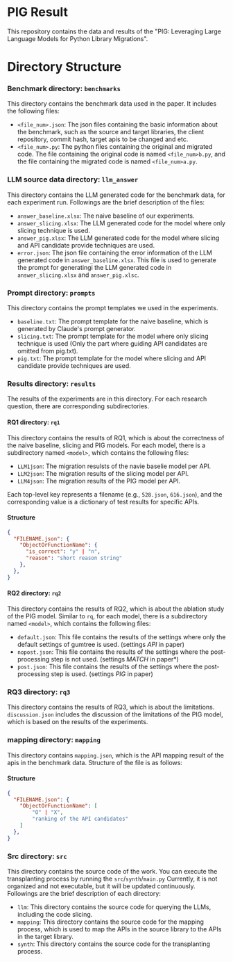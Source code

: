# PIG Result

This repository contains the data and results of the "PIG: Leveraging Large Language Models for Python Library Migrations". 

# Directory Structure
### Benchmark directory: `benchmarks`
This directory contains the benchmark data used in the paper. It includes the following files:
- `<file_num>.json`: The json files containing the basic information about the benchmark, such as the source and target libraries, the client repository, commit hash, target apis to be changed and etc. 
- `<file_num>.py`: The python files containing the original and migrated code. The file containing the original code is named `<file_num>b.py`, and the file containing the migrated code is named `<file_num>a.py`.

### LLM source data directory: `llm_answer`
This directory contains the LLM generated code for the benchmark data, for each experiment run. Followings are the brief description of the files:
- `answer_baseline.xlsx`: The naive baseline of our experiments.
- `answer_slicing.xlsx`: The LLM generated code for the model where only slicing technique is used.
- `answer_pig.xlsx`: The LLM generated code for the model where slicing and API candidate provide techniques are used.
- `error.json`: The json file containing the error information of the LLM generated code in `answer_baseline.xlsx`. This file is used to generate the prompt for generatingi the LLM generated code in `answer_slicing.xlsx` and `answer_pig.xlsc`.

### Prompt directory: `prompts`
This directory contains the prompt templates we used in the experiments.
- `baseline.txt`: The prompt template for the naive baseline, which is generated by Claude's prompt generator.
- `slicing.txt`: The prompt template for the model where only slicing technique is used (Only the part where guiding API candidates are omitted from pig.txt).
- `pig.txt`: The prompt template for the model where slicing and API candidate provide techniques are used.

### Results directory: `results`
The results of the experiments are in this directory. For each research question, there are corresponding subdirectories.

#### RQ1 directory: `rq1`
This directory contains the results of RQ1, which is about the correctness of the naive baseline, slicing and PIG models. For each model, there is a subdirectory named `<model>`, which contains the following files:
- `LLM1json`: The migration resulsts of the navie baselie model per API.
- `LLM2json`: The migration results of the slicing model per API.
- `LLM4json`: The migration results of the PIG model per API.
  
Each top-level key represents a filename (e.g., `528.json`, `616.json`), and the corresponding value is a dictionary of test results for specific APIs.

#### Structure

```json
{
  "FILENAME.json": {
    "ObjectOrFunctionName": {
      "is_correct": "y" | "n",
      "reason": "short reason string"
    },
  },
}
```

#### RQ2 directory: `rq2`
This directory contains the results of RQ2, which is about the ablation study of the PIG model. Similar to `rq`, for each model, there is a subdirectory named `<model>`, which contains the following files:
- `default.json`: This file contains the results of the settings where only the default settings of gumtree is used. (settings *API* in paper)
- `nopost.json`: This file contains the results of the settings where the post-processing step is not used. (settings *MATCH* in paper*)
- `post.json`: This file contains the results of the settings where the post-processing step is used. (settings *PIG* in paper)

### RQ3 directory: `rq3`
This directory contains the results of RQ3, which is about the limitations.
`discussion.json` includes the discussion of the limitations of the PIG model, which is based on the results of the experiments.

### mapping directory: `mapping`
This directory contains `mapping.json`, which is the API mapping result of the apis in the benchmark data. Structure of the file is as follows:

#### Structure

```json
{
  "FILENAME.json": {
    "ObjectOrFunctionName": [
        "O" | "X",
        "ranking of the API candidates"
    ]
  },
}
```

### Src directory: `src`
This directory contains the source code of the work. 
You can execute the transplanting process by running the `src`/`synth`/`main.py`
Currently, it is not organized and not executable, but it will be updated continuously.
Followings are the brief description of each directory:
- `llm`: This directory contains the source code for querying the LLMs, including the code slicing.
- `mapping`: This directory contains the source code for the mapping process, which is used to map the APIs in the source library to the APIs in the target library.
- `synth`: This directory contains the source code for the transplanting process.
